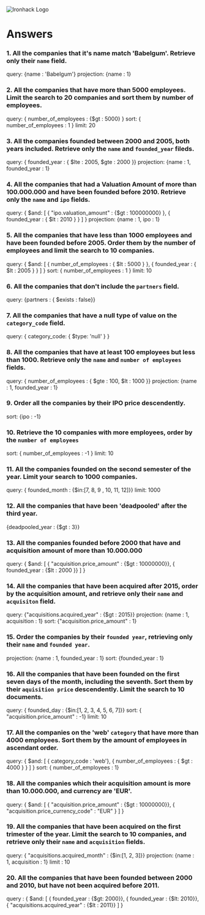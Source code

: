 ![Ironhack Logo](https://i.imgur.com/1QgrNNw.png)

# Answers

### 1. All the companies that it's name match 'Babelgum'. Retrieve only their `name` field.

query: {name : 'Babelgum'}
projection: {name : 1}

### 2. All the companies that have more than 5000 employees. Limit the search to 20 companies and sort them by **number of employees**.

query: { number_of_employees : {$gt : 5000} }
sort: { number_of_employees : 1 }
limit: 20

### 3. All the companies founded between 2000 and 2005, both years included. Retrieve only the `name` and `founded_year` fileds.

query: { founded_year : { $lte : 2005, $gte : 2000 }}
projection: {name : 1, founded_year : 1}

### 4. All the companies that had a Valuation Amount of more than 100.000.000 and have been founded before 2010. Retrieve only the `name` and `ipo` fields.

query: { $and: [ { "ipo.valuation_amount" : {$gt : 100000000} }, { founded_year : { $lt : 2010 } } ] }
projection: {name : 1, ipo : 1}

### 5. All the companies that have less than 1000 employees and have been founded before 2005. Order them by the number of employees and limit the search to 10 companies.

query: { $and: [ { number_of_employees :  { $lt : 5000 } }, { founded_year : { $lt : 2005 } } ] }
sort: { number_of_employees : 1 }
limit: 10

### 6. All the companies that don't include the `partners` field.

query: {partners : { $exists : false}}

### 7. All the companies that have a null type of value on the `category_code` field.

query: { category_code: { $type: 'null' } }

### 8. All the companies that have at least 100 employees but less than 1000. Retrieve only the `name` and `number of employees` fields.

query: { number_of_employees : { $gte : 100, $lt : 1000 }}
projection: {name : 1, founded_year : 1}

### 9. Order all the companies by their IPO price descendently.

sort: {ipo : -1}

### 10. Retrieve the 10 companies with more employees, order by the `number of employees`

sort: { number_of_employees : -1 }
limit: 10

### 11. All the companies founded on the second semester of the year. Limit your search to 1000 companies.

query: { founded_month : {$in:[7, 8, 9 , 10, 11, 12]}}
limit: 1000

### 12. All the companies that have been 'deadpooled' after the third year.

{deadpooled_year : {$gt : 3}}

### 13. All the companies founded before 2000 that have and acquisition amount of more than 10.000.000

query: { $and: [ { "acquisition.price_amount" : {$gt : 10000000}}, { founded_year : {$lt : 2000 }} ] }

### 14. All the companies that have been acquired after 2015, order by the acquisition amount, and retrieve only their `name` and `acquisiton` field.

query: {"acquisitions.acquired_year" : {$gt : 2015}}
projection: {name : 1, acquisition : 1}
sort: {"acquisition.price_amount" : 1}

### 15. Order the companies by their `founded year`, retrieving only their `name` and `founded year`.

projection: {name : 1, founded_year : 1}
sort:  {founded_year : 1}

### 16. All the companies that have been founded on the first seven days of the month, including the seventh. Sort them by their `aquisition price` descendently. Limit the search to 10 documents.

query: { founded_day : {$in:[1, 2, 3, 4, 5, 6, 7]}}
sort: { "acquisition.price_amount" : -1}
limit: 10

### 17. All the companies on the 'web' `category` that have more than 4000 employees. Sort them by the amount of employees in ascendant order.

query: { $and: [ { category_code : 'web'}, { number_of_employees : { $gt : 4000 } } ] }
sort: { number_of_employees : 1}

### 18. All the companies which their acquisition amount is more than 10.000.000, and currency are 'EUR'.

query: { $and: [ { "acquisition.price_amount" : {$gt : 10000000}}, { "acquisition.price_currency_code" : "EUR" } ] }

### 19. All the companies that have been acquired on the first trimester of the year. Limit the search to 10 companies, and retrieve only their `name` and `acquisition` fields.

query: { "acquisitions.acquired_month" : {$in:[1, 2, 3]}}
projection: {name : 1, acquisition : 1}
limit : 10

### 20. All the companies that have been founded between 2000 and 2010, but have not been acquired before 2011.

query : { $and: [ { founded_year : {$gt: 2000}}, { founded_year : {$lt: 2010}}, { "acquisitions.acquired_year" : {$lt : 2011}} ] }
